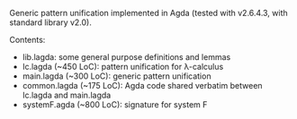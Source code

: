 Generic pattern unification implemented in Agda (tested with v2.6.4.3, with standard library v2.0).

Contents:
- lib.lagda: some general purpose definitions and lemmas
- lc.lagda (~450 LoC): pattern unification for λ-calculus
- main.lagda (~300 LoC): generic pattern unification
- common.lagda (~175 LoC): Agda code shared verbatim between lc.lagda and main.lagda
- systemF.agda (~800 LoC): signature for system F
